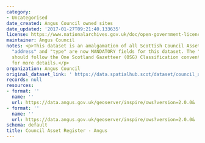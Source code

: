 ```yaml
---
category:
- Uncategorised
date_created: Angus Council owned sites
date_updated: '2017-01-27T09:21:40.133635'
license: https://www.nationalarchives.gov.uk/doc/open-government-licence/version/3/
maintainer: Angus Council
notes: <p>This dataset is an amalgamation of all Scottish Council Asset Registers.\r\n\r\n"UPRN",
  "address" and "type" are now MANDATORY fields for this dataset. The "type" field
  should follow the One Scotland Gazetteer (OSG) Classification conventions. See https://osg.scot/portal/index.jsp
  for more details.</p>
organization: Angus Council
original_dataset_link: ' https://data.spatialhub.scot/dataset/council_asset_register-an'
records: null
resources:
- format: ''
  name: ''
  url: https://data.angus.gov.uk/geoserver/inspire/ows?version=2.0.0&
- format: ''
  name: ''
  url: https://data.angus.gov.uk/geoserver/inspire/ows?version=2.0.0&
schema: default
title: Council Asset Register - Angus
---
```

